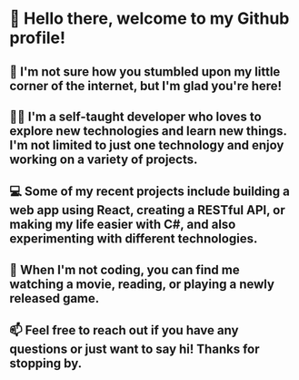 # 👋 Hello there, welcome to my Github profile!
## 🤔 I'm not sure how you stumbled upon my little corner of the internet, but I'm glad you're here!

## 👨‍💻 I'm a self-taught developer who loves to explore new technologies and learn new things. I'm not limited to just one technology and enjoy working on a variety of projects.

## 💻 Some of my recent projects include building a web app using React, creating a RESTful API, or making my life easier with C#, and also experimenting with different technologies.

## 🌟 When I'm not coding, you can find me watching a movie, reading, or playing a newly released game.

## 📫 Feel free to reach out if you have any questions or just want to say hi! Thanks for stopping by.
